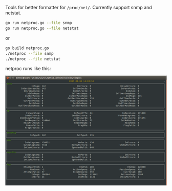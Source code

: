 
Tools for better formatter for `/proc/net/`. Currently support snmp and netstat.

```bash
go run netproc.go --file snmp
go run netproc.go --file netstat
```

or

```bash
go build netproc.go
./netproc --file snmp
./netproc --file netstat
```

netproc runs like this:

![Screenshot](img/Screenshot.png)
